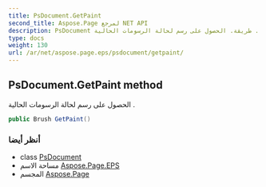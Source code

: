 ```yaml
---
title: PsDocument.GetPaint
second_title: Aspose.Page لمرجع NET API
description: PsDocument طريقة. الحصول على رسم لحالة الرسومات الحالية .
type: docs
weight: 130
url: /ar/net/aspose.page.eps/psdocument/getpaint/
---
```

## PsDocument.GetPaint method

الحصول على رسم لحالة الرسومات الحالية .

```csharp
public Brush GetPaint()
```

### أنظر أيضا

* class [PsDocument](../)
* مساحة الاسم [Aspose.Page.EPS](../../psdocument/)
* المجسم [Aspose.Page](../../../)



